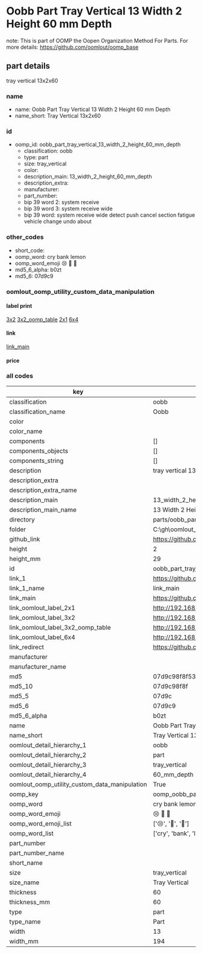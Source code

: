 # Oobb Part Tray Vertical 13 Width 2 Height 60 mm Depth  

note: This is part of OOMP the Oopen Organization Method For Parts. For more details: https://github.com/oomlout/oomp_base

##  part details
  



tray vertical 13x2x60



### name
* name: Oobb Part Tray Vertical 13 Width 2 Height 60 mm Depth
* name_short: Tray Vertical 13x2x60 
### id
* oomp_id: oobb_part_tray_vertical_13_width_2_height_60_mm_depth
  * classification: oobb
  * type: part
  * size: tray_vertical
  * color: 
  * description_main: 13_width_2_height_60_mm_depth
  * description_extra: 
  * manufacturer: 
  * part_number: 
  * bip 39 word 2: system receive
  * bip 39 word 3: system receive wide
  * bip 39 word: system receive wide detect push cancel section fatigue vehicle change undo about

### other_codes
* short_code: 
* oomp_word: cry bank lemon
* oomp_word_emoji :cry: :bank: :lemon:
* md5_6_alpha: b0zt
* md5_6: 07d9c9






### oomlout_oomp_utility_custom_data_manipulation
#### label print
[3x2](http://192.168.1.245:1112/?label=oomp%20b0zt)
[3x2_oomp_table](http://192.168.1.108:1112/?label=oomp%20b0zt)
[2x1](http://192.168.1.242:1112/?label=oomp%20b0zt)
[6x4](http://192.168.1.55:1112/?label=oomp%20b0zt)    

#### link

[link_main](https://github.com/oomlout/oomlout_oobb_version_4_generated_parts/tree/main/navigation_oomp/oobb/part/tray_vertical/13_width_2_height_60_mm_depth/part)                              

#### price







### all codes 
| key | value |  
| --- | --- |  
| classification | oobb |  
| classification_name | Oobb |  
| color |  |  
| color_name |  |  
| components | [] |  
| components_objects | [] |  
| components_string | [] |  
| description | tray vertical 13x2x60 |  
| description_extra |  |  
| description_extra_name |  |  
| description_main | 13_width_2_height_60_mm_depth |  
| description_main_name | 13 Width 2 Height 60 mm Depth |  
| directory | parts/oobb_part_tray_vertical_13_width_2_height_60_mm_depth |  
| folder | C:\gh\oomlout_oobb_version_4_generated_parts\parts\oobb_part_tray_vertical_13_width_2_height_60_mm_depth |  
| github_link | https://github.com/oomlout/oomlout_oomp_part_src/tree/main/parts/oobb_part_tray_vertical_13_width_2_height_60_mm_depth |  
| height | 2 |  
| height_mm | 29 |  
| id | oobb_part_tray_vertical_13_width_2_height_60_mm_depth |  
| link_1 | https://github.com/oomlout/oomlout_oobb_version_4_generated_parts/tree/main/navigation_oomp/oobb/part/tray_vertical/13_width_2_height_60_mm_depth/part |  
| link_1_name | link_main |  
| link_main | https://github.com/oomlout/oomlout_oobb_version_4_generated_parts/tree/main/navigation_oomp/oobb/part/tray_vertical/13_width_2_height_60_mm_depth/part |  
| link_oomlout_label_2x1 | http://192.168.1.242:1112/?label=oomp%20b0zt |  
| link_oomlout_label_3x2 | http://192.168.1.245:1112/?label=oomp%20b0zt |  
| link_oomlout_label_3x2_oomp_table | http://192.168.1.108:1112/?label=oomp%20b0zt |  
| link_oomlout_label_6x4 | http://192.168.1.55:1112/?label=oomp%20b0zt |  
| link_redirect | https://github.com/oomlout/oomlout_oobb_version_4_generated_parts/tree/main/parts/oobb_tray_vertical_13_02_60 |  
| manufacturer |  |  
| manufacturer_name |  |  
| md5 | 07d9c98f8f53d85484d753c7f56ce6e6 |  
| md5_10 | 07d9c98f8f |  
| md5_5 | 07d9c |  
| md5_6 | 07d9c9 |  
| md5_6_alpha | b0zt |  
| name | Oobb Part Tray Vertical 13 Width 2 Height 60 mm Depth |  
| name_short | Tray Vertical 13x2x60  |  
| oomlout_detail_hierarchy_1 | oobb |  
| oomlout_detail_hierarchy_2 | part |  
| oomlout_detail_hierarchy_3 | tray_vertical |  
| oomlout_detail_hierarchy_4 | 60_mm_depth |  
| oomlout_oomp_utility_custom_data_manipulation | True |  
| oomp_key | oomp_oobb_part_tray_vertical_13_width_2_height_60_mm_depth |  
| oomp_word | cry bank lemon |  
| oomp_word_emoji | :cry: :bank: :lemon: |  
| oomp_word_emoji_list | [':cry:', ':bank:', ':lemon:'] |  
| oomp_word_list | ['cry', 'bank', 'lemon'] |  
| part_number |  |  
| part_number_name |  |  
| short_name |  |  
| size | tray_vertical |  
| size_name | Tray Vertical |  
| thickness | 60 |  
| thickness_mm | 60 |  
| type | part |  
| type_name | Part |  
| width | 13 |  
| width_mm | 194 |  
